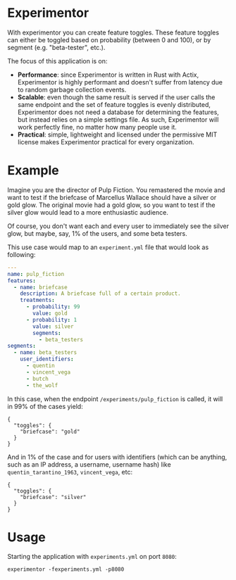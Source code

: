 # Experimentor
With experimentor you can create feature toggles. These feature toggles can either be toggled based on probability (between 0 and 100), or by segment (e.g. "beta-tester", etc.).

The focus of this application is on:

- **Performance**: since Experimentor is written in Rust with Actix, Experimentor is highly performant and doesn't suffer from latency due to random garbage collection events.
- **Scalable**: even though the same result is served if the user calls the same endpoint and the set of feature toggles is evenly distributed, Experimentor does not need a database for determining the features, but instead relies on a simple settings file. As such, Experimentor will work perfectly fine, no matter how many people use it.
- **Practical**: simple, lightweight and licensed under the permissive MIT license makes Experimentor practical for every organization.

# Example
Imagine you are the director of Pulp Fiction. You remastered the movie and want to test if the briefcase of Marcellus Wallace should have a silver or gold glow. The original movie had a gold glow, so you want to test if the silver glow would lead to a more enthusiastic audience.

Of course, you don't want each and every user to immediately see the silver glow, but maybe, say, 1% of the users, and some beta testers.

This use case would map to an `experiment.yml` file that would look as following:

```yaml
---
name: pulp_fiction
features:
  - name: briefcase
    description: A briefcase full of a certain product.
    treatments:
      - probability: 99
        value: gold
      - probability: 1
        value: silver
        segments:
          - beta_testers
segments:
  - name: beta_testers
    user_identifiers:
      - quentin
      - vincent_vega
      - butch
      - the_wolf
```
In this case, when the endpoint `/experiments/pulp_fiction`
is called, it will in 99% of the cases yield:
```
{
  "toggles": {
    "briefcase": "gold"
  }
}
```
And in 1% of the case and for users with identifiers (which can be anything, such as an IP address, a username, username hash) like `quentin_tarantino_1963`, `vincent_vega`, etc:
```
{
  "toggles": {
    "briefcase": "silver"
  }
}
```

# Usage
Starting the application with `experiments.yml` on port `8080`:
```
experimentor -fexperiments.yml -p8080
```